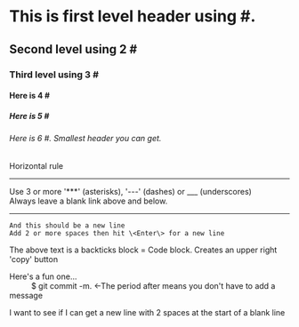 # This is first level header using \#.  
## Second level using 2 \#
### Third level using 3 \#
#### Here is 4 \#
##### Here is 5 \#
###### Here is 6 \#. Smallest header you can get.   
Horizontal rule   

***

Use 3 or more '\*\*\*' (asterisks), '\-\-\-' (dashes) or \_\_\_ (underscores)   
Always leave a blank link above and below.   

---

```
And this should be a new line  
Add 2 or more spaces then hit \<Enter\> for a new line
```
The above text is a backticks block = Code block. Creates an upper right 'copy' button

Here's a fun one...  
$~~~~~~~~~~$$ git commit -m.  <-The period after means you don't have to add a message   
  
I want to see if I can get a new line with 2 spaces at the start of a blank line

